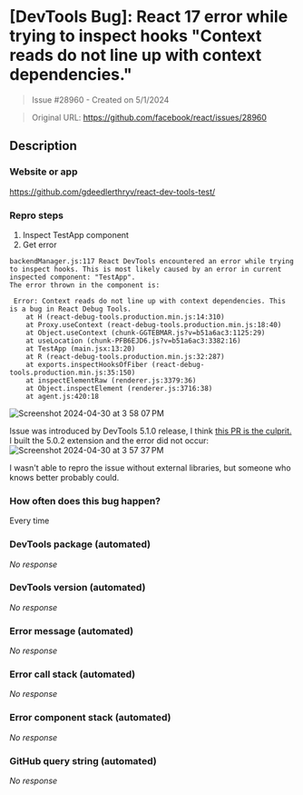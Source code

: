 # [DevTools Bug]: React 17 error while trying to inspect hooks "Context reads do not line up with context dependencies."

> Issue #28960 - Created on 5/1/2024

> Original URL: https://github.com/facebook/react/issues/28960

## Description

### Website or app

https://github.com/gdeedlerthryv/react-dev-tools-test/

### Repro steps

1. Inspect TestApp component
2. Get error 

```
backendManager.js:117 React DevTools encountered an error while trying to inspect hooks. This is most likely caused by an error in current inspected component: "TestApp".
The error thrown in the component is: 

 Error: Context reads do not line up with context dependencies. This is a bug in React Debug Tools.
    at H (react-debug-tools.production.min.js:14:310)
    at Proxy.useContext (react-debug-tools.production.min.js:18:40)
    at Object.useContext (chunk-GGTEBMAR.js?v=b51a6ac3:1125:29)
    at useLocation (chunk-PFB6EJD6.js?v=b51a6ac3:3382:16)
    at TestApp (main.jsx:13:20)
    at R (react-debug-tools.production.min.js:32:287)
    at exports.inspectHooksOfFiber (react-debug-tools.production.min.js:35:150)
    at inspectElementRaw (renderer.js:3379:36)
    at Object.inspectElement (renderer.js:3716:38)
    at agent.js:420:18
```

![Screenshot 2024-04-30 at 3 58 07 PM](https://github.com/facebook/react/assets/122398572/f06b54da-5eda-417d-bc78-a0bfacef8fcc)


Issue was introduced by DevTools 5.1.0 release, I think [this PR is the culprit.](https://github.com/facebook/react/pull/28467) I built the 5.0.2 extension and the error did not occur:
![Screenshot 2024-04-30 at 3 57 37 PM](https://github.com/facebook/react/assets/122398572/6c8fc9ef-f3d5-429e-b2a2-8e1e4d4fd320)

I wasn't able to repro the issue without external libraries, but someone who knows better probably could.

### How often does this bug happen?

Every time

### DevTools package (automated)

_No response_

### DevTools version (automated)

_No response_

### Error message (automated)

_No response_

### Error call stack (automated)

_No response_

### Error component stack (automated)

_No response_

### GitHub query string (automated)

_No response_
